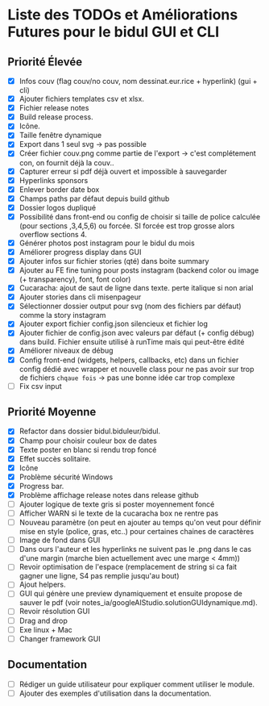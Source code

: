 # Liste des TODOs et Améliorations Futures pour le bidul GUI et CLI

## Priorité Élevée
- [x] Infos couv (flag couv/no couv, nom dessinat.eur.rice + hyperlink) (gui + cli)
- [x] Ajouter fichiers templates csv et xlsx.
- [x] Fichier release notes
- [x] Build release process.
- [x] Icône.
- [x] Taille fenêtre dynamique
- [x] Export dans 1 seul svg -> pas possible
- [x] Créer fichier couv.png comme partie de l'export -> c'est complétement con, on fournit déjà la couv.. 
- [x] Capturer erreur si pdf déjà ouvert et impossible à sauvegarder
- [x] Hyperlinks sponsors
- [x] Enlever border date box
- [x] Champs paths par défaut depuis build github
- [x] Dossier logos dupliqué
- [x] Possibilité dans front-end ou config de choisir si taille de police calculée (pour sections ,3,4,5,6) ou forcée. SI forcée est trop grosse alors overflow sections 4.
- [x] Générer photos post instagram pour le bidul du mois
- [x] Améliorer progress display dans GUI
- [x] Ajouter infos sur fichier stories (qté) dans boite summary
- [x] Ajouter au FE fine tuning pour posts instagram (backend color ou image (+ transparency), font, font color)
- [x] Cucaracha: ajout de saut de ligne dans texte. perte italique si non arial
- [x] Ajouter stories dans cli misenpageur
- [x] Sélectionner dossier output pour svg (nom des fichiers par défaut) comme la story instagram
- [x] Ajouter export fichier config.json silencieux et fichier log
- [x] Ajouter fichier de config.json avec valeurs par défaut (+ config débug) dans build. Fichier ensuite utilisé à runTime mais qui peut-être édité 
- [x] Améliorer niveaux de débug
- [x] Config front-end (widgets, helpers, callbacks, etc) dans un fichier config dédié avec wrapper et nouvelle class pour ne pas avoir sur trop de fichiers `chqaue fois` -> pas une bonne idée car trop complexe
- [ ] Fix csv input

## Priorité Moyenne
- [x] Refactor dans dossier bidul.biduleur/bidul.
- [x] Champ pour choisir couleur box de dates
- [x] Texte poster en blanc si rendu trop foncé
- [x] Effet succès solitaire.
- [x] Icône
- [x] Problème sécurité Windows
- [x] Progress bar.
- [x] Problème affichage release notes dans release github
- [ ] Ajouter logique de texte gris si poster moyennement foncé
- [ ] Afficher WARN si le texte de la cucaracha box ne rentre pas
- [ ] Nouveau paramètre (on peut en ajouter au temps qu'on veut pour définir mise en style (police, gras, etc..) pour certaines chaines de caractères
- [ ] Image de fond dans GUI
- [ ] Dans ours l'auteur et les hyperlinks ne suivent pas le .png dans le cas d'une margin (marche bien actuellement avec une marge < 4mm))
- [ ] Revoir optimisation de l'espace (remplacement de string si ca fait gagner une ligne, S4 pas remplie jusqu'au bout)
- [ ] Ajout helpers.
- [ ] GUI qui génère une preview dynamiquement et ensuite propose de sauver le pdf (voir notes_ia/googleAIStudio.solutionGUIdynamique.md).
- [ ] Revoir résolution GUI
- [ ] Drag and drop
- [ ] Exe linux + Mac
- [ ] Changer framework GUI

## Documentation
- [ ] Rédiger un guide utilisateur pour expliquer comment utiliser le module.
- [ ] Ajouter des exemples d'utilisation dans la documentation.